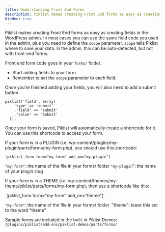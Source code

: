 ```yaml
---
title: Understanding Front End Forms
description: Piklist makes creating Front End forms as easy as creating fields in the WordPress admin
hidden: true
---
```


Piklist makes creating Front End forms as easy as creating fields in the WordPress admin. In most cases you can use the same field code you used in the admin, plus you need to define the `scope` parameter.  `scope` tells Piklist where to save your data. In the admin, this can be auto-detected, but not with front-end forms.

Front end form code goes in your `forms/` folder.

* Start adding fields to your form.
* Remember to set the `scope` parameter to each field.

Once you’re finished adding your fields, you will also need to add a submit button:
```
piklist('field', array(
    'type' => 'submit'
    ,'field' => 'submit'
    ,'value' => 'Submit'
  ));
```

Once your form is saved, Piklist will automatically create a shortcode for it. You can use this shortcode to access your form.

If your form is in a PLUGIN (i.e. wp-content/plugins/my-plugin/parts/forms/my-form.php), you should use this shortcode:

`[piklist_form form="my-form" add_on="my-plugin"]`

`"my-form"`: the name of the file in your forms/ folder
`"my-plugin`": the name of your plugin slug

If your form is in a THEME (i.e. wp-content/themes/my-theme/piklist/parts/forms/my-form.php), then use a shortcode like this:

`[piklist_form form="my-form" add_on="theme"]'

`"my-form"`: the name of the file in your forms/ folder
`"theme": leave this set to the word "theme"

Sample forms are included in the built-in Piklist Demos:
`/plugins/piklist/add-ons/piklist-demos/parts/forms/`
